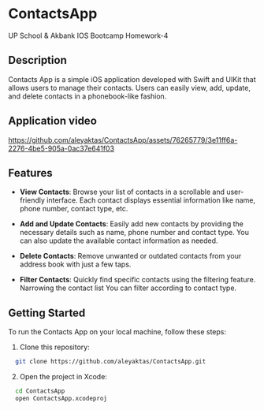 # ContactsApp

UP School & Akbank IOS Bootcamp Homework-4

## Description

Contacts App is a simple iOS application developed with Swift and UIKit that allows users to manage their contacts. Users can easily view, add, update, and delete contacts in a phonebook-like fashion.

## Application video

https://github.com/aleyaktas/ContactsApp/assets/76265779/3e11ff6a-2276-4be5-905a-0ac37e641f03

## Features

- **View Contacts**: Browse your list of contacts in a scrollable and user-friendly interface. Each contact displays essential information like name, phone number, contact type, etc.

- **Add and Update Contacts**: Easily add new contacts by providing the necessary details such as name, phone number and contact type. You can also update the available contact information as needed.

- **Delete Contacts**: Remove unwanted or outdated contacts from your address book with just a few taps.

- **Filter Contacts**: Quickly find specific contacts using the filtering feature. Narrowing the contact list You can filter according to contact type.

## Getting Started

To run the Contacts App on your local machine, follow these steps:

1. Clone this repository:

```bash
  git clone https://github.com/aleyaktas/ContactsApp.git
```

2. Open the project in Xcode:

```bash
  cd ContactsApp
  open ContactsApp.xcodeproj
```






